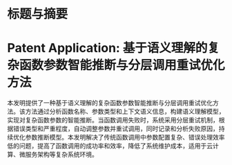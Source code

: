 # 标题与摘要

# Patent Application: 基于语义理解的复杂函数参数智能推断与分层调用重试优化方法

本发明提供了一种基于语义理解的复杂函数参数智能推断与分层调用重试优化方法。该方法通过分析函数名称、参数类型和上下文语义信息，构建语义理解模型，实现对复杂函数参数的智能推断。当函数调用失败时，系统采用分层重试机制，根据错误类型和严重程度，自动调整参数并重试调用，同时记录和分析失败原因，持续优化参数推断模型。本发明解决了传统函数调用中参数配置复杂、错误处理效率低的问题，提高了函数调用的成功率和效率，降低了系统维护成本，适用于云计算、微服务架构等复杂系统环境。
